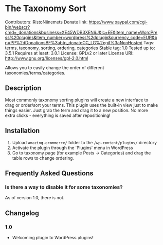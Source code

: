 # The Taxonomy Sort
Contributors: RistoNiinemets
Donate link: https://www.paypal.com/cgi-bin/webscr?cmd=_donations&business=XE45WDB3XEN6J&lc=EE&item_name=WordPress%20plugins&item_number=wordpress%2dplugin&currency_code=EUR&bn=PP%2dDonationsBF%3abtn_donateCC_LG%2egif%3aNonHosted
Tags: terms, taxonomy, sorting, ordering, categories
Stable tag: 1.0
Tested up to: 3.5.1
Requires at least: 3.0.1
License: GPLv2 or later
License URI: http://www.gnu.org/licenses/gpl-2.0.html

Allows you to easily change the order of different taxonomies/terms/categories.

## Description

Most commonly taxonomy sorting plugins will create a new interface to drag or order/sort your terms. This plugin uses the built-in view just to make things easier. Just grab the term and drag it to a new position. No more extra clicks - everything is saved after repositioning!

## Installation

1. Upload `amazing-ecommerce/` folder to the `/wp-content/plugins/` directory
2. Activate the plugin through the 'Plugins' menu in WordPress
3. Go to taxonomy page (for example Posts -> Categories) and drag the table rows to change ordering.

## Frequently Asked Questions

### Is there a way to disable it for some taxonomies?

As of version 1.0, there is not. 

## Changelog

### 1.0
* Welcoming plugin to WordPress plugins!